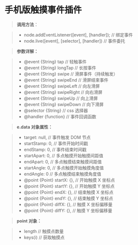 手机版触摸事件插件
===========

>**调用方法**：

> - node.addEventListener([event], [handler]);            //  绑定事件
> - node.live([event], [selector], [handler])             //  事件委托

>**参数详解：**

> - @event {String} tap                // 轻触事件
> - @event {String} longTap            // 长按事件
> - @event {String} swipe              // 滑屏事件（持续触发）
> - @event {String} swipeEnd           // 滑屏结束事件
> - @event {String} swipeLeft          // 向左滑屏
> - @event {String} swipeRight         // 向右滑屏
> - @event {String} swipeUp            // 向上滑屏
> - @event {String} swipeDown          // 向下滑屏
> - @selector {String}                 // css 选择器
> - @handler {function}                // 事件回调函数

>**e.data 对象属性：**

> - target: null,                     // 事件触发 DOM 节点
> - startStamp: 0,                    // 事件开始时间戳
> - endStamp: 0,                      // 事件结束时间戳
> - startApart: 0,                    // 多点触摸开始触摸间距值
> - endApart: 0,                      // 多点触摸结束触摸间距值
> - startAngle: 0,                    // 多点触摸开始触摸角度值
> - endAngle: 0                       // 多点触摸结束触摸角度值
> - @point {Point} startX: {},        // 开始触摸 X 坐标点
> - @point {Point} startY: {},        // 开始触摸 Y 坐标点
> - @point {Point} endX: {},          // 结束触摸 X 坐标点
> - @point {Point} endY: {},          // 结束触摸 Y 坐标点
> - @point {Point} diffX: {},         // 触摸 X 坐标偏移量
> - @point {Point} diffY: {},         // 触摸 Y 坐标偏移量

>**point 对象：**

> - length                            // 触摸点数量
> - keys(i)                           // 获取触摸点